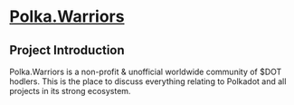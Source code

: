 # [Polka.Warriors](http://polkawarriors.com/)

## Project Introduction

Polka.Warriors is a non-profit & unofficial worldwide community of $DOT hodlers. This is the place to discuss everything relating to Polkadot and all projects in its strong ecosystem.

